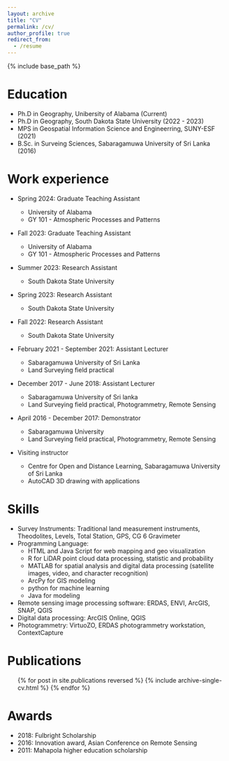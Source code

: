 ```yaml
---
layout: archive
title: "CV"
permalink: /cv/
author_profile: true
redirect_from:
  - /resume
---
```


{% include base_path %}

Education
======
* Ph.D in Geography, Unibersity of Alabama (Current)
* Ph.D in Geography, South Dakota State University (2022 - 2023)
* MPS in Geospatial Information Science and Engineerring, SUNY-ESF (2021)
* B.Sc. in Surveing Sciences, Sabaragamuwa University of Sri Lanka (2016)

Work experience
======
* Spring 2024: Graduate Teaching Assistant
  * University of Alabama
  * GY 101 -  Atmospheric Processes and Patterns 

* Fall 2023: Graduate Teaching Assistant
  * University of Alabama
  * GY 101 -  Atmospheric Processes and Patterns 

* Summer 2023: Research Assistant
  * South Dakota State University
    
* Spring 2023: Research Assistant
  * South Dakota State University
 
* Fall 2022: Research Assistant
  * South Dakota State University

* February 2021 - September 2021: Assistant Lecturer
  * Sabaragamuwa University of Sri Lanka
  * Land Surveying field practical
 
* December 2017 - June 2018: Assistant Lecturer
  * Sabaragamuwa University of Sri lanka
  * Land Surveying field practical, Photogrammetry, Remote Sensing
 
* April 2016 - December 2017: Demonstrator
  * Sabaragamuwa University
  * Land Surveying field practical, Photogrammetry, Remote Sensing
 
* Visiting instructor
  * Centre for Open and Distance Learning, Sabaragamuwa University of Sri Lanka
  * AutoCAD 3D drawing with applications

  
Skills
======
* Survey Instruments: Traditional land measurement instruments, Theodolites, Levels, Total Station, GPS, CG 6 Gravimeter
* Programming Language:
  * HTML and Java Script for web mapping and geo visualization
  * R for LiDAR point cloud data processing, statistic and probability
  * MATLAB for spatial analysis and digital data processing (satellite images, video, and character recognition)
  * ArcPy for GIS modeling
  * python for machine learning
  * Java for modeling
* Remote sensing image processing software: ERDAS, ENVI, ArcGIS, SNAP, QGIS
* Digital data processing: ArcGIS Online, QGIS
* Photogrammetry: VirtuoZO, ERDAS photogrammetry workstation, ContextCapture

Publications
======
  <ul>{% for post in site.publications reversed %}
    {% include archive-single-cv.html %}
  {% endfor %}</ul>
  
Awards
======
* 2018: Fulbright Scholarship
* 2016: Innovation award, Asian Conference on Remote Sensing
* 2011: Mahapola higher education scholarship
  

